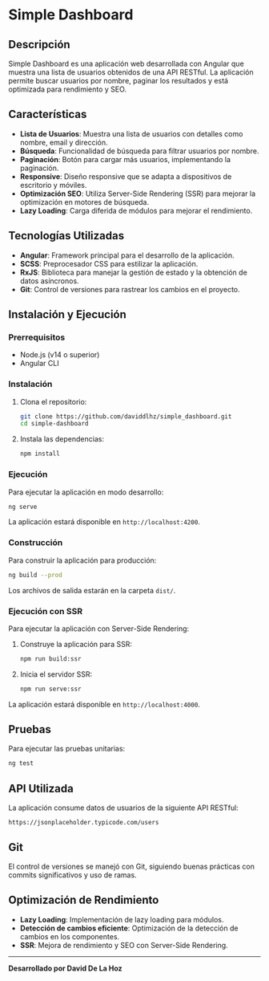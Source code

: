 # Simple Dashboard

## Descripción
Simple Dashboard es una aplicación web desarrollada con Angular que muestra una lista de usuarios obtenidos de una API RESTful. La aplicación permite buscar usuarios por nombre, paginar los resultados y está optimizada para rendimiento y SEO. 

## Características

- **Lista de Usuarios**: Muestra una lista de usuarios con detalles como nombre, email y dirección.
- **Búsqueda**: Funcionalidad de búsqueda para filtrar usuarios por nombre.
- **Paginación**: Botón para cargar más usuarios, implementando la paginación.
- **Responsive**: Diseño responsive que se adapta a dispositivos de escritorio y móviles.
- **Optimización SEO**: Utiliza Server-Side Rendering (SSR) para mejorar la optimización en motores de búsqueda.
- **Lazy Loading**: Carga diferida de módulos para mejorar el rendimiento.

## Tecnologías Utilizadas

- **Angular**: Framework principal para el desarrollo de la aplicación.
- **SCSS**: Preprocesador CSS para estilizar la aplicación.
- **RxJS**: Biblioteca para manejar la gestión de estado y la obtención de datos asíncronos.
- **Git**: Control de versiones para rastrear los cambios en el proyecto.

## Instalación y Ejecución

### Prerrequisitos

- Node.js (v14 o superior)
- Angular CLI

### Instalación

1. Clona el repositorio:
   ```bash
   git clone https://github.com/daviddlhz/simple_dashboard.git
   cd simple-dashboard
   ```

2. Instala las dependencias:
   ```bash
   npm install
   ```

### Ejecución

Para ejecutar la aplicación en modo desarrollo:
```bash
ng serve
```
La aplicación estará disponible en `http://localhost:4200`.

### Construcción

Para construir la aplicación para producción:
```bash
ng build --prod
```
Los archivos de salida estarán en la carpeta `dist/`.

### Ejecución con SSR

Para ejecutar la aplicación con Server-Side Rendering:
1. Construye la aplicación para SSR:
   ```bash
   npm run build:ssr
   ```

2. Inicia el servidor SSR:
   ```bash
   npm run serve:ssr
   ```

La aplicación estará disponible en `http://localhost:4000`.

## Pruebas

Para ejecutar las pruebas unitarias:
```bash
ng test
```

## API Utilizada

La aplicación consume datos de usuarios de la siguiente API RESTful:
```
https://jsonplaceholder.typicode.com/users
```

## Git

El control de versiones se manejó con Git, siguiendo buenas prácticas con commits significativos y uso de ramas.

## Optimización de Rendimiento

- **Lazy Loading**: Implementación de lazy loading para módulos.
- **Detección de cambios eficiente**: Optimización de la detección de cambios en los componentes.
- **SSR**: Mejora de rendimiento y SEO con Server-Side Rendering.

---

**Desarrollado por David De La Hoz**
